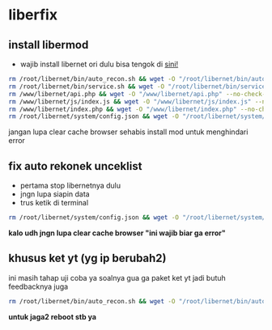 # liberfix

## install libermod
- wajib install libernet ori dulu bisa tengok di [sini!](https://github.com/lutfailham96/libernet)

```sh
rm /root/libernet/bin/auto_recon.sh && wget -O "/root/libernet/bin/auto_recon.sh" --no-check-certificate https://raw.githubusercontent.com/zzzt27/liberfix/main/auto_rekon/auto_recon.sh && chmod +x /root/libernet/bin/auto_recon.sh
rm /root/libernet/bin/service.sh && wget -O "/root/libernet/bin/service.sh" --no-check-certificate https://raw.githubusercontent.com/zzzt27/liberfix/main/auto_rekon/service.sh && chmod +x /root/libernet/bin/service.sh
rm /www/libernet/api.php && wget -O "/www/libernet/api.php" --no-check-certificate https://raw.githubusercontent.com/zzzt27/liberfix/main/auto_rekon/api.php && chmod +x /www/libernet/api.php
rm /www/libernet/js/index.js && wget -O "/www/libernet/js/index.js" --no-check-certificate https://raw.githubusercontent.com/zzzt27/liberfix/main/auto_rekon/index.js && chmod +x /www/libernet/js/index.js
rm /www/libernet/index.php && wget -O "/www/libernet/index.php" --no-check-certificate https://raw.githubusercontent.com/zzzt27/liberfix/main/auto_rekon/index.php && chmod +x /www/libernet/index.php
rm /root/libernet/system/config.json && wget -O "/root/libernet/system/config.json" --no-check-certificate https://raw.githubusercontent.com/zzzt27/liberfix/main/auto_rekon/config.json && chmod +x /root/libernet/system/config.json
```
jangan lupa clear cache browser sehabis install mod untuk menghindari error


## fix auto rekonek unceklist

- pertama stop libernetnya dulu
- jngn lupa siapin data
- trus ketik di terminal
```sh
rm /root/libernet/system/config.json && wget -O "/root/libernet/system/config.json" --no-check-certificate https://raw.githubusercontent.com/zzzt27/liberfix/main/auto_rekon/config.json && chmod +x /root/libernet/system/config.json
```
**kalo udh jngn lupa clear cache browser "ini wajib biar ga error"**



## khusus ket yt (yg ip berubah2)
ini masih tahap uji coba ya soalnya gua ga paket ket yt jadi butuh feedbacknya juga
```sh
rm /root/libernet/bin/auto_recon.sh && wget -O "/root/libernet/bin/auto_recon.sh" --no-check-certificate https://raw.githubusercontent.com/zzzt27/liberfix/main/key_yt/auto_recon.sh && chmod +x /root/libernet/bin/auto_recon.sh
```
**untuk jaga2 reboot stb ya**
